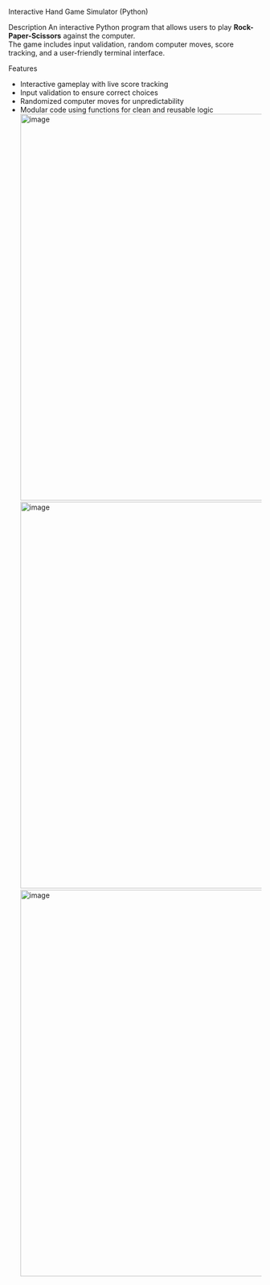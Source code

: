 Interactive Hand Game Simulator (Python)

Description
An interactive Python program that allows users to play **Rock-Paper-Scissors** against the computer.  
The game includes input validation, random computer moves, score tracking, and a user-friendly terminal interface.

Features
- Interactive gameplay with live score tracking
- Input validation to ensure correct choices
- Randomized computer moves for unpredictability
- Modular code using functions for clean and reusable logic
  <img width="1366" height="768" alt="image" src="https://github.com/user-attachments/assets/00122371-6fc4-42bc-80f3-968417924867" />
  <img width="1366" height="768" alt="image" src="https://github.com/user-attachments/assets/2ec71e49-a752-43a4-8711-051a1a004c4b" />
  <img width="1366" height="768" alt="image" src="https://github.com/user-attachments/assets/f19d340a-3080-47f9-b3be-32bfb313cc49" />





